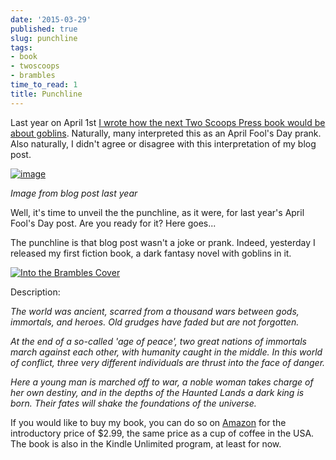 ```yaml
---
date: '2015-03-29'
published: true
slug: punchline
tags:
- book
- twoscoops
- brambles
time_to_read: 1
title: Punchline
---
```


Last year on April 1st [I wrote how the next Two Scoops Press book would
be about goblins](/two-scoops-of-goblins.html).
Naturally, many interpreted this as an April Fool's Day prank. Also
naturally, I didn't agree or disagree with this interpretation of my
blog post.

[![image](images/two-scoops-of-goblins.png)](/two-scoops-of-goblins.html)

*Image from blog post last year*

Well, it's time to unveil the the punchline, as it were, for last
year's April Fool's Day post. Are you ready for it? Here goes...

The punchline is that blog post wasn't a joke or prank. Indeed,
yesterday I released my first fiction book, a dark fantasy novel with
goblins in it.

[![Into the Brambles Cover](images/itb.png)](https://www.amazon.com/into-the-brambles-ebook/dp/B00VC5UQHO/?tag=the-brambles-20)

Description:

*The world was ancient, scarred from a thousand wars between gods,
immortals, and heroes. Old grudges have faded but are not forgotten.*

*At the end of a so-called 'age of peace', two great nations of
immortals march against each other, with humanity caught in the middle.
In this world of conflict, three very different individuals are thrust
into the face of danger.*

*Here a young man is marched off to war, a noble woman takes charge of
her own destiny, and in the depths of the Haunted Lands a dark king is
born. Their fates will shake the foundations of the universe.*

If you would like to buy my book, you can do so on
[Amazon](https://www.amazon.com/into-the-brambles-ebook/dp/B00VC5UQHO/?tag=the-brambles-20)
for the introductory price of $2.99, the same price as a cup of coffee
in the USA. The book is also in the Kindle Unlimited program, at least
for now.

